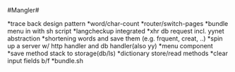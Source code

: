 #Mangler# 

*trace back design pattern
*word/char-count
*router/switch-pages
*bundle menu in with sh script
*langcheckup integrated
*xhr db request incl. yynet abstraction
*shortening words and save them (e.g. frquent, creat, ..)
*spin up a server w/ http handler and db handler(also yy)
*menu component
*save method stack to storage(db/ls)
*dictionary store/read methods
*clear input fields b/f
*bundle.sh